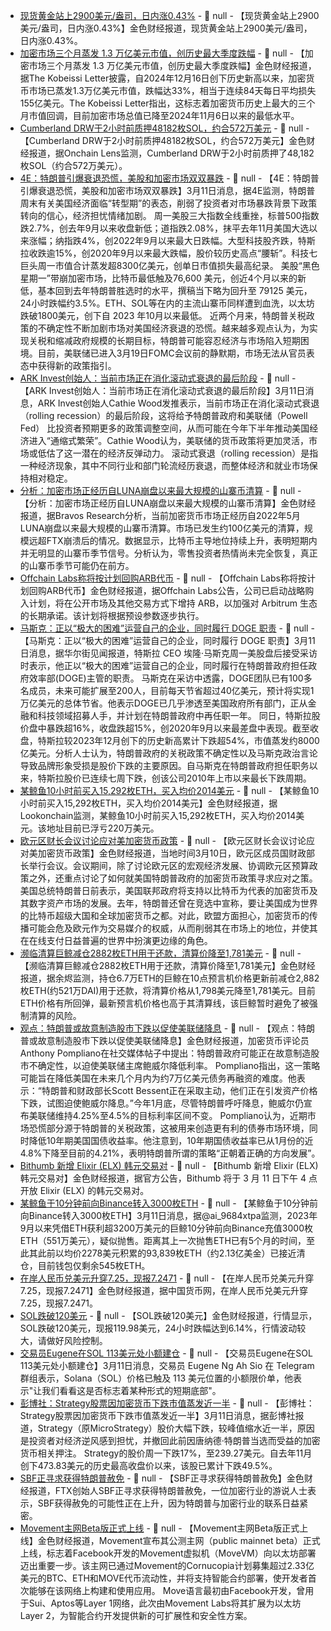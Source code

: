 - [现货黄金站上2900美元/盎司，日内涨0.43%]() - 📰 null - 【现货黄金站上2900美元/盎司，日内涨0.43%】金色财经报道，现货黄金站上2900美元/盎司，日内涨0.43%。
- [加密市场三个月蒸发 1.3 万亿美元市值，创历史最大季度跌幅]() - 📰 null - 【加密市场三个月蒸发 1.3 万亿美元市值，创历史最大季度跌幅】金色财经报道，据The Kobeissi Letter披露，自2024年12月16日创下历史新高以来，加密货币市场已蒸发1.3万亿美元市值，跌幅达33%，相当于连续84天每日平均损失155亿美元。The Kobeissi Letter指出，这标志着加密货币历史上最大的三个月市值回调，目前加密市场总值已降至2024年11月6日以来的最低水平。
- [Cumberland DRW于2小时前质押48182枚SOL，约合572万美元](https://x.com/OnchainLens/status/1899292813281620458) - 📰 null - 【Cumberland DRW于2小时前质押48182枚SOL，约合572万美元】金色财经报道，据Onchain Lens监测，Cumberland DRW于2小时前质押了48,182枚SOL（约合572万美元）。
- [4E：特朗普引爆衰退恐慌，美股和加密市场双双暴跌](https://x.com/4EChinese/status/1899291779603583114) - 📰 null - 【4E：特朗普引爆衰退恐慌，美股和加密市场双双暴跌】3月11日消息，据4E监测，特朗普周末有关美国经济面临“转型期”的表态，削弱了投资者对市场暴跌背景下政策转向的信心，经济担忧情绪加剧。 
周一美股三大指数全线重挫，标普500指数跌2.7%，创去年9月以来收盘新低；道指跌2.08%，抹平去年11月美国大选以来涨幅；纳指跌4%，创2022年9月以来最大日跌幅。大型科技股齐跌，特斯拉收跌逾15%，创2020年9月以来最大跌幅，股价较历史高点“腰斩”。科技七巨头周一市值合计蒸发超8300亿美元，创单日市值损失最高纪录。 
美股“黑色星期一”带崩加密市场，比特币最低触及76,600 美元，创近4个月以来的新低，基本回到去年特朗普胜选时的水平，撰稿当下略为回升至 79125 美元，24小时跌幅约3.5%。ETH、SOL等在内的主流山寨币同样遭到血洗，以太坊跌破1800美元，创下自 2023 年10月以来最低。 
近两个月来，特朗普关税政策的不确定性不断加剧市场对美国经济衰退的恐慌。越来越多观点认为，为实现关税和缩减政府规模的长期目标，特朗普可能容忍经济与市场陷入短期困境。目前，美联储已进入3月19日FOMC会议前的静默期，市场无法从官员表态中获得新的政策指引。
- [ARK Invest创始人：当前市场正在消化滚动式衰退的最后阶段]() - 📰 null - 【ARK Invest创始人：当前市场正在消化滚动式衰退的最后阶段】3月11日消息，ARK Invest创始人Cathie Wood发推表示，当前市场正在消化滚动式衰退（rolling recession）的最后阶段，这将给予特朗普政府和美联储（Powell Fed） 比投资者预期更多的政策调整空间，从而可能在今年下半年推动美国经济进入“通缩式繁荣”。Cathie Wood认为，美联储的货币政策将更加灵活，市场或低估了这一潜在的经济反弹动力。 
滚动式衰退（rolling recession）是指一种经济现象，其中不同行业和部门轮流经历衰退，而整体经济和就业市场保持相对稳定。
- [分析：加密市场正经历自LUNA崩盘以来最大规模的山寨币清算](https://x.com/bravosresearch/status/1899130456844754997?s=46) - 📰 null - 【分析：加密市场正经历自LUNA崩盘以来最大规模的山寨币清算】金色财经报道，据Bravos Research分析，当前加密货币市场正经历自2022年5月LUNA崩盘以来最大规模的山寨币清算。市场已发生约100亿美元的清算，规模远超FTX崩溃后的情况。数据显示，比特币主导地位持续上升，表明短期内并无明显的山寨币季节信号。分析认为，零售投资者热情尚未完全恢复，真正的山寨币季节可能仍在前方。
- [Offchain Labs称将按计划回购ARB代币]() - 📰 null - 【Offchain Labs称将按计划回购ARB代币】金色财经报道，据Offchain Labs公告，公司已启动战略购入计划，将在公开市场及其他交易方式下增持 ARB，以加强对 Arbitrum 生态的长期承诺。该计划将根据预设参数逐步执行。
- [马斯克：正以“极大的困难”运营自己的企业，同时履行 DOGE 职责]() - 📰 null - 【马斯克：正以“极大的困难”运营自己的企业，同时履行 DOGE 职责】3月11日消息，据华尔街见闻报道，特斯拉 CEO 埃隆·马斯克周一美股盘后接受采访时表示，他正以“极大的困难”运营自己的企业，同时履行在特朗普政府担任政府效率部(DOGE)主管的职责。 
马斯克在采访中透露，DOGE团队已有100多名成员，未来可能扩展至200人，目前每天节省超过40亿美元，预计将实现1万亿美元的总体节省。他表示DOGE已几乎渗透至美国政府所有部门，正从金融和科技领域招募人手，并计划在特朗普政府中再任职一年。 
同日，特斯拉股价盘中暴跌超16%，收盘跌超15%，创2020年9月以来最差盘中表现。截至收盘，特斯拉较2023年12月创下的历史新高累计下跌超54%，市值蒸发约8000亿美元。分析人士认为，特朗普政府的关税政策不确定性以及马斯克政治言论导致品牌形象受损是股价下跌的主要原因。自马斯克在特朗普政府担任职务以来，特斯拉股价已连续七周下跌，创该公司2010年上市以来最长下跌周期。
- [某鲸鱼10小时前买入15,292枚ETH，买入均价2014美元]() - 📰 null - 【某鲸鱼10小时前买入15,292枚ETH，买入均价2014美元】金色财经报道，据Lookonchain监测，某鲸鱼10小时前买入15,292枚ETH，买入均价2014美元。该地址目前已浮亏220万美元。
- [欧元区财长会议讨论应对美加密货币政策]() - 📰 null - 【欧元区财长会议讨论应对美加密货币政策】金色财经报道，当地时间3月10日，欧元区成员国财政部长举行会议。会议期间，除了讨论欧元区的宏观经济发展、协调欧元区预算政策之外，还重点讨论了如何就美国特朗普政府的加密货币政策寻求应对之策。美国总统特朗普日前表示，美国联邦政府将支持以比特币为代表的加密货币及其数字资产市场的发展。去年，特朗普还曾在竞选中宣称，要让美国成为世界的比特币超级大国和全球加密货币之都。对此，欧盟方面担心，加密货币的传播可能会危及欧元作为交易媒介的权威，从而削弱其在市场上的地位，并使其在在线支付日益普遍的世界中扮演更边缘的角色。
- [濒临清算巨鲸减仓2882枚ETH用于还款，清算价降至1,781美元](https://x.com/EmberCN/status/1899285175990960166) - 📰 null - 【濒临清算巨鲸减仓2882枚ETH用于还款，清算价降至1,781美元】金色财经报道，据余烬监测，持仓6.7万ETH的巨鲸在10点预言机价格更新前减仓2,882枚ETH(约521万DAI)用于还款，将清算价格从1,798美元降至1,781美元。目前ETH价格有所回弹，最新预言机价格也高于其清算线，该巨鲸暂时避免了被强制清算的风险。
- [观点：特朗普或故意制造股市下跌以促使美联储降息](https://cointelegraph.com/news/trump-intentionally-crashing-markets-force-fed-lower-interest-rates) - 📰 null - 【观点：特朗普或故意制造股市下跌以促使美联储降息】金色财经报道，加密货币评论员Anthony Pompliano在社交媒体帖子中提出：特朗普政府可能正在故意制造股市不确定性，以迫使美联储主席鲍威尔降低利率。 
Pompliano指出，这一策略可能旨在降低美国在未来几个月内为约7万亿美元债务再融资的难度。他表示：“特朗普和财政部长Scott Bessent正在采取主动，他们正在引发资产价格下跌，试图迫使鲍威尔降息。”今年1月底，尽管特朗普呼吁降息，鲍威尔仍宣布美联储维持4.25%至4.5%的目标利率区间不变。 
Pompliano认为，近期市场恐慌部分源于特朗普的关税政策，这被用来创造更有利的债券市场环境，同时降低10年期美国国债收益率。他注意到，10年期国债收益率已从1月份的近4.8%下降至目前的4.21%，表明特朗普所谓的策略“正朝着正确的方向发展”。
- [Bithumb 新增 Elixir (ELX) 韩元交易对]() - 📰 null - 【Bithumb 新增 Elixir (ELX) 韩元交易对】金色财经报道，据官方公告，Bithumb 将于 3 月 11 日下午 4 点开放 Elixir (ELX) 的韩元交易对。
- [某鲸鱼于10分钟前向Binance转入3000枚ETH]() - 📰 null - 【某鲸鱼于10分钟前向Binance转入3000枚ETH】3月11日消息，据@ai_9684xtpa监测，2023年9月以来凭借ETH获利超3200万美元的巨鲸10分钟前向Binance充值3000枚ETH（551万美元），疑似抛售。距离其上一次抛售ETH已有5个月的时间，至此其此前以均价2278美元积累的93,839枚ETH（约2.13亿美金）已接近清仓，目前钱包仅剩余545枚ETH。
- [在岸人民币兑美元升穿7.25，现报7.2471]() - 📰 null - 【在岸人民币兑美元升穿7.25，现报7.2471】金色财经报道，据中国货币网，在岸人民币兑美元升穿7.25，现报7.2471。
- [SOL跌破120美元]() - 📰 null - 【SOL跌破120美元】金色财经报道，行情显示，SOL跌破120美元，现报119.98美元，24小时跌幅达到6.14%，行情波动较大，请做好风险控制。
- [交易员Eugene在SOL 113美元处小额建仓]() - 📰 null - 【交易员Eugene在SOL 113美元处小额建仓】3月11日消息，交易员 Eugene Ng Ah Sio 在 Telegram 群组表示，Solana（SOL）价格已触及 113 美元位置的小额限价单，他表示"让我们看看这是否标志着某种形式的短期底部"。
- [彭博社：Strategy股票因加密货币下跌市值蒸发近一半]() - 📰 null - 【彭博社：Strategy股票因加密货币下跌市值蒸发近一半】3月11日消息，据彭博社报道，Strategy（原MicroStrategy）股价大幅下跌，较峰值缩水近一半，原因是投资者对经济逆风感到担忧，并撤回此前因唐纳德·特朗普当选而受益的加密货币相关押注。 
Strategy的股价周一下跌17%，至239.27美元。自去年11月创下473.83美元的历史最高收盘价以来，该股已累计下跌49.5%。
- [SBF正寻求获得特朗普赦免](https://fortune.com/crypto/2025/03/10/ftx-sam-bankman-fried-president-trump-pardon-crypto-industry/) - 📰 null - 【SBF正寻求获得特朗普赦免】金色财经报道，FTX创始人SBF正寻求获得特朗普赦免，一位加密行业的游说人士表示，SBF获得赦免的可能性正在上升，因为特朗普与加密行业的联系日益紧密。
- [Movement主网Beta版正式上线](https://www.coindesk.com/tech/2025/03/10/facebook-developed-movevm-gets-closer-to-ethereum-deployment-with-public-mainnet-beta-launch?utm_campaign=coindesk_main&utm_term=organic&utm_source=twitter&utm_content=editorial&utm_medium=social) - 📰 null - 【Movement主网Beta版正式上线】金色财经报道，Movement宣布其公测主网（public mainnet beta）正式上线，标志着Facebook开发的Movement虚拟机（MoveVM）向以太坊部署迈出重要一步。该主网已通过Movement的Cornucopia计划募集超过2.33亿美元的BTC、ETH和MOVE代币流动性，并将支持智能合约部署，使开发者首次能够在该网络上构建和使用应用。 
Move语言最初由Facebook开发，曾用于Sui、Aptos等Layer 1网络，此次由Movement Labs将其扩展为以太坊Layer 2，为智能合约开发提供新的可扩展性和安全性方案。
